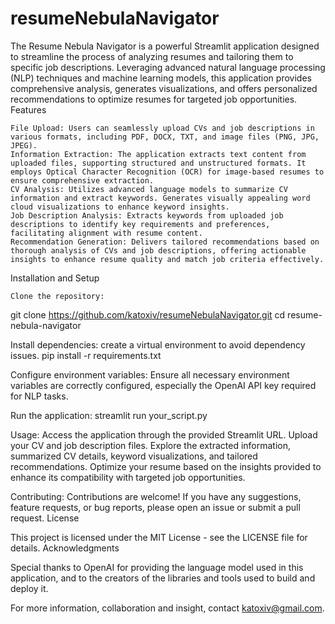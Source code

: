 # resumeNebulaNavigator

The Resume Nebula Navigator is a powerful Streamlit application designed to streamline the process of analyzing resumes and tailoring them to specific job descriptions. Leveraging advanced natural language processing (NLP) techniques and machine learning models, this application provides comprehensive analysis, generates visualizations, and offers personalized recommendations to optimize resumes for targeted job opportunities.
Features

    File Upload: Users can seamlessly upload CVs and job descriptions in various formats, including PDF, DOCX, TXT, and image files (PNG, JPG, JPEG).
    Information Extraction: The application extracts text content from uploaded files, supporting structured and unstructured formats. It employs Optical Character Recognition (OCR) for image-based resumes to ensure comprehensive extraction.
    CV Analysis: Utilizes advanced language models to summarize CV information and extract keywords. Generates visually appealing word cloud visualizations to enhance keyword insights.
    Job Description Analysis: Extracts keywords from uploaded job descriptions to identify key requirements and preferences, facilitating alignment with resume content.
    Recommendation Generation: Delivers tailored recommendations based on thorough analysis of CVs and job descriptions, offering actionable insights to enhance resume quality and match job criteria effectively.

Installation and Setup

    Clone the repository:
git clone https://github.com/katoxiv/resumeNebulaNavigator.git
cd resume-nebula-navigator

Install dependencies:
create a virtual environment to avoid dependency issues.
pip install -r requirements.txt

Configure environment variables:
    Ensure all necessary environment variables are correctly configured, especially the OpenAI API key required for NLP tasks.

Run the application:
    streamlit run your_script.py

Usage:
    Access the application through the provided Streamlit URL.
    Upload your CV and job description files.
    Explore the extracted information, summarized CV details, keyword visualizations, and tailored recommendations.
    Optimize your resume based on the insights provided to enhance its compatibility with targeted job opportunities.

Contributing:
Contributions are welcome! If you have any suggestions, feature requests, or bug reports, please open an issue or submit a pull request.
License

This project is licensed under the MIT License - see the LICENSE file for details.
Acknowledgments

Special thanks to OpenAI for providing the language model used in this application, and to the creators of the libraries and tools used to build and deploy it.

For more information, collaboration and insight, contact katoxiv@gmail.com.
